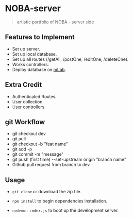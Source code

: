 # NOBA-server
> artistic portfolio of NOBA - server side



## Features to Implement

* Set up server.
* Set up local database.
* Set up all routes (/getAll, /postOne, /editOne, /deleteOne).
* Works controllers.
* Deploy database on [mLab](https://www.mlab.com).



## Extra Credit

* Authenticated Routes.
* User collection.
* User controllers.



## git Workflow

* git checkout dev
* git pull
* git checkout -b "feat name"
* git add -p
* git commit -m "message"
* git push (first time) --set-upstream origin "branch name" 
* Github pull request from branch to dev 



## Usage

* `git clone` or download the zip file.

* `npm install` to begin dependencies installation.

* `nodemon index.js` to boot up the development server.

